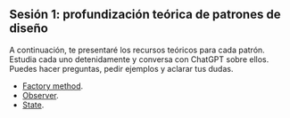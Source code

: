 ## Sesión 1: profundización teórica de patrones de diseño

A continuación, te presentaré los recursos teóricos para cada patrón. Estudia cada uno detenidamente y conversa con ChatGPT sobre ellos. Puedes hacer preguntas, pedir ejemplos y aclarar tus dudas.

- [Factory method](https://refactoring.guru/design-patterns/factory-method).
- [Observer](https://refactoring.guru/design-patterns/observer).
- [State](https://refactoring.guru/design-patterns/state).